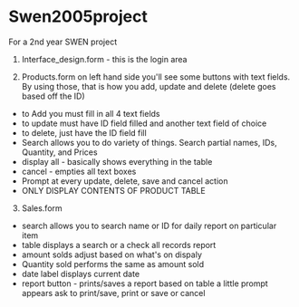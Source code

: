 # Swen2005project
For a 2nd year SWEN project

1. Interface_design.form - 
this is the login area

2. Products.form 
on left hand side you'll see some buttons with text fields.
By using those, that is how you add, update and delete (delete goes based off the ID)

- to Add you must fill in all 4 text fields
- to update must have ID field filled and another text field of choice
- to delete, just have the ID field fill
- Search allows you to do variety of things. Search partial names, IDs, Quantity, and Prices
- display all - basically shows everything in the table
- cancel - empties all text boxes
- Prompt at every update, delete, save and cancel action 
- ONLY DISPLAY CONTENTS OF PRODUCT TABLE

3. Sales.form 
- search allows you to search name or ID for daily report on particular item
- table displays a search or a check all records report
- amount solds adjust based on what's on dispaly
- Quantity sold performs the same as amount sold
- date label displays current date
- report button - prints/saves a report based on table
a little prompt appears ask to print/save, print or save or cancel
